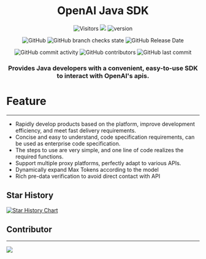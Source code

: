 <div align="center">

# OpenAI Java SDK

![Visitors](https://api.visitorbadge.io/api/visitors?path=https%3A%2F%2Fgithub.com%2Fdevlive-community%2Fopenai-java-sdk&countColor=%23263759&style=flat)
[![](https://tokei.rs/b1/github/devlive-community/openai-java-sdk)](https://github.com/devlive-community/openai-java-sdk)
![version](https://img.shields.io/github/v/release/devlive-community/openai-java-sdk.svg)

![GitHub](https://img.shields.io/github/license/devlive-community/openai-java-sdk)
![GitHub branch checks state](https://img.shields.io/github/checks-status/devlive-community/openai-java-sdk/master?style=flat-square)
![GitHub Release Date](https://img.shields.io/github/release-date/devlive-community/openai-java-sdk?style=flat-square)

![GitHub commit activity](https://img.shields.io/github/commit-activity/y/devlive-community/openai-java-sdk?style=flat-square)
![GitHub contributors](https://img.shields.io/github/contributors-anon/devlive-community/openai-java-sdk?style=flat-square)
![GitHub last commit](https://img.shields.io/github/last-commit/devlive-community/openai-java-sdk?style=flat-square)

<h3> Provides Java developers with a convenient, easy-to-use SDK to interact with OpenAI's apis.</h3>

</div>

# Feature

---

- Rapidly develop products based on the platform, improve development efficiency, and meet fast delivery requirements.
- Concise and easy to understand, code specification requirements, can be used as enterprise code specification.
- The steps to use are very simple, and one line of code realizes the required functions.
- Support multiple proxy platforms, perfectly adapt to various APIs.
- Dynamically expand Max Tokens according to the model
- Rich pre-data verification to avoid direct contact with API

## Star History

[![Star History Chart](https://api.star-history.com/svg?repos=devlive-community/openai-java-sdk&type=Date)](https://star-history.com/#devlive-community/openai-java-sdk&Date)

## Contributor

---

<a href="https://github.com/devlive-community/openai-java-sdk/graphs/contributors">
  <img src="https://contrib.rocks/image?repo=devlive-community/openai-java-sdk" />
</a>
